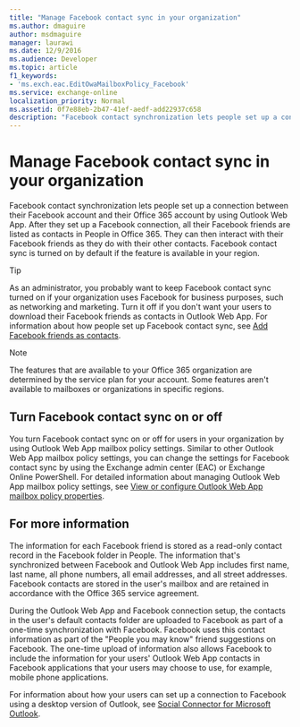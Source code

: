 ```yaml
---
title: "Manage Facebook contact sync in your organization"
ms.author: dmaguire
author: msdmaguire
manager: laurawi
ms.date: 12/9/2016
ms.audience: Developer
ms.topic: article
f1_keywords:
- 'ms.exch.eac.EditOwaMailboxPolicy_Facebook'
ms.service: exchange-online
localization_priority: Normal
ms.assetid: 0f7e88eb-2b47-41ef-aedf-add22937c658
description: "Facebook contact synchronization lets people set up a connection between their Facebook account and their Office 365 account by using Outlook Web App. After they set up a Facebook connection, all their Facebook friends are listed as contacts in People in Office 365. They can then interact with their Facebook friends as they do with their other contacts. Facebook contact sync is turned on by default if the feature is available in your region."
---
```


# Manage Facebook contact sync in your organization

Facebook contact synchronization lets people set up a connection between their Facebook account and their Office 365 account by using Outlook Web App. After they set up a Facebook connection, all their Facebook friends are listed as contacts in People in Office 365. They can then interact with their Facebook friends as they do with their other contacts. Facebook contact sync is turned on by default if the feature is available in your region.
  
> [!TIP]
> As an administrator, you probably want to keep Facebook contact sync turned on if your organization uses Facebook for business purposes, such as networking and marketing. Turn it off if you don't want your users to download their Facebook friends as contacts in Outlook Web App. For information about how people set up Facebook contact sync, see [Add Facebook friends as contacts](https://go.microsoft.com/fwlink/p/?LinkId=280217). 
  
> [!NOTE]
> The features that are available to your Office 365 organization are determined by the service plan for your account. Some features aren't available to mailboxes or organizations in specific regions. 
  
## Turn Facebook contact sync on or off

You turn Facebook contact sync on or off for users in your organization by using Outlook Web App mailbox policy settings. Similar to other Outlook Web App mailbox policy settings, you can change the settings for Facebook contact sync by using the Exchange admin center (EAC) or Exchange Online PowerShell. For detailed information about managing Outlook Web App mailbox policy settings, see [View or configure Outlook Web App mailbox policy properties](../clients-and-mobile-in-exchange-online/outlook-on-the-web/configure-outlook-web-app-mailbox-policy-properties.md). 
  
## For more information

The information for each Facebook friend is stored as a read-only contact record in the Facebook folder in People. The information that's synchronized between Facebook and Outlook Web App includes first name, last name, all phone numbers, all email addresses, and all street addresses. Facebook contacts are stored in the user's mailbox and are retained in accordance with the Office 365 service agreement.
  
During the Outlook Web App and Facebook connection setup, the contacts in the user's default contacts folder are uploaded to Facebook as part of a one-time synchronization with Facebook. Facebook uses this contact information as part of the "People you may know" friend suggestions on Facebook. The one-time upload of information also allows Facebook to include the information for your users' Outlook Web App contacts in Facebook applications that your users may choose to use, for example, mobile phone applications.
  
For information about how your users can set up a connection to Facebook using a desktop version of Outlook, see [Social Connector for Microsoft Outlook](https://go.microsoft.com/fwlink/p/?LinkId=280216).
  


